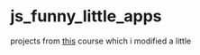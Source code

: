 # js_funny_little_apps
projects from [this](https://www.udemy.com/course/50-projects-50-days/ "Udemy") course which i modified a little
